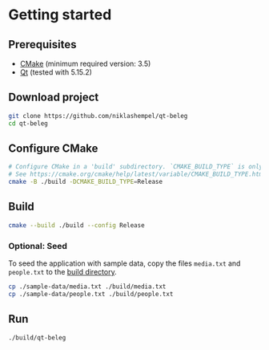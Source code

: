 # Getting started

## Prerequisites

- [CMake](https://cmake.org/) (minimum required version: 3.5)
- [Qt](https://www.qt.io/) (tested with 5.15.2)

## Download project

```sh
git clone https://github.com/niklashempel/qt-beleg
cd qt-beleg
```

## Configure CMake

```sh
# Configure CMake in a 'build' subdirectory. `CMAKE_BUILD_TYPE` is only required if you are using a single-configuration generator such as make.
# See https://cmake.org/cmake/help/latest/variable/CMAKE_BUILD_TYPE.html?highlight=cmake_build_type
cmake -B ./build -DCMAKE_BUILD_TYPE=Release
```

## Build

```sh
cmake --build ./build --config Release
```

### Optional: Seed

To seed the application with sample data, copy the files `media.txt` and `people.txt` to the [build directory](./build/).

```sh
cp ./sample-data/media.txt ./build/media.txt
cp ./sample-data/people.txt ./build/people.txt
```

## Run

```sh
./build/qt-beleg
```
